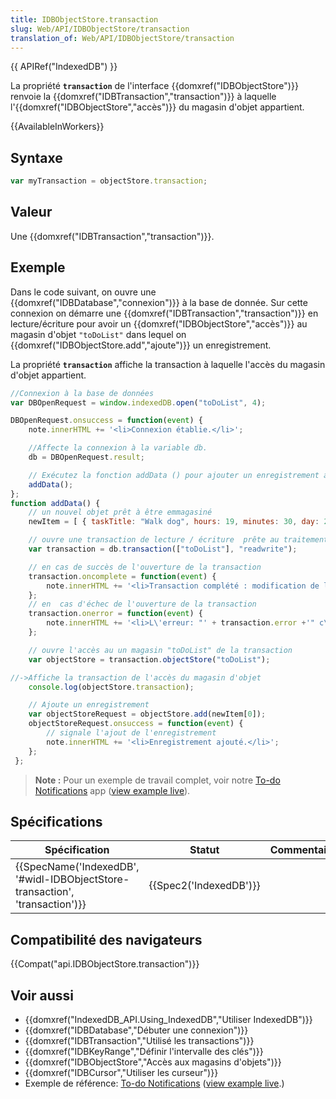 ```yaml
---
title: IDBObjectStore.transaction
slug: Web/API/IDBObjectStore/transaction
translation_of: Web/API/IDBObjectStore/transaction
---
```

{{ APIRef("IndexedDB") }}

La propriété **`transaction`** de l'interface {{domxref("IDBObjectStore")}} renvoie la {{domxref("IDBTransaction","transaction")}} à laquelle l'{{domxref("IDBObjectStore","accès")}} du magasin d'objet appartient.

{{AvailableInWorkers}}

## Syntaxe

```js
var myTransaction = objectStore.transaction;
```

## Valeur

Une {{domxref("IDBTransaction","transaction")}}.

## Exemple

Dans le code suivant, on ouvre une {{domxref("IDBDatabase","connexion")}} à la base de donnée. Sur cette connexion on démarre une {{domxref("IDBTransaction","transaction")}} en lecture/écriture pour avoir un {{domxref("IDBObjectStore","accès")}} au magasin d'objet `"toDoList"` dans lequel on {{domxref("IDBObjectStore.add","ajoute")}} un enregistrement.

La propriété **`transaction`** affiche la transaction à laquelle l'accès du magasin d'objet appartient.

```js
//Connexion à la base de données
var DBOpenRequest = window.indexedDB.open("toDoList", 4);

DBOpenRequest.onsuccess = function(event) {
	note.innerHTML += '<li>Connexion établie.</li>';

	//Affecte la connexion à la variable db.
	db = DBOpenRequest.result;

	// Exécutez la fonction addData () pour ajouter un enregistrement au magasin d'objet
	addData();
};
function addData() {
	// un nouvel objet prêt à être emmagasiné
	newItem = [ { taskTitle: "Walk dog", hours: 19, minutes: 30, day: 24, month: "December", year: 2013, notified: "no" } ];

	// ouvre une transaction de lecture / écriture  prête au traitement des données sur la connexion
	var transaction = db.transaction(["toDoList"], "readwrite");

	// en cas de succès de l'ouverture de la transaction
	transaction.oncomplete = function(event) {
		note.innerHTML += '<li>Transaction complété : modification de la base de données terminée.</li>';
	};
	// en  cas d'échec de l'ouverture de la transaction
	transaction.onerror = function(event) {
		note.innerHTML += '<li>L\'erreur: "' + transaction.error +'" c\'est produite échec de la transaction.</li>';
	};

	// ouvre l'accès au un magasin "toDoList" de la transaction
	var objectStore = transaction.objectStore("toDoList");

//->Affiche la transaction de l'accès du magasin d'objet
    console.log(objectStore.transaction);

	// Ajoute un enregistrement
	var objectStoreRequest = objectStore.add(newItem[0]);
	objectStoreRequest.onsuccess = function(event) {
		// signale l'ajout de l'enregistrement
		note.innerHTML += '<li>Enregistrement ajouté.</li>';
	};
 };

```

> **Note :** Pour un exemple de travail complet, voir notre [To-do Notifications](https://github.com/mdn/to-do-notifications/) app ([view example live](http://mdn.github.io/to-do-notifications/)).

## Spécifications

| Spécification                                                                                        | Statut                       | Commentaire |
| ---------------------------------------------------------------------------------------------------- | ---------------------------- | ----------- |
| {{SpecName('IndexedDB', '#widl-IDBObjectStore-transaction', 'transaction')}} | {{Spec2('IndexedDB')}} |             |

## Compatibilité des navigateurs

{{Compat("api.IDBObjectStore.transaction")}}

## Voir aussi

- {{domxref("IndexedDB_API.Using_IndexedDB","Utiliser IndexedDB")}}
- {{domxref("IDBDatabase","Débuter une connexion")}}
- {{domxref("IDBTransaction","Utilisé les transactions")}}
- {{domxref("IDBKeyRange","Définir l'intervalle des clés")}}
- {{domxref("IDBObjectStore","Accès aux magasins d'objets")}}
- {{domxref("IDBCursor","Utiliser les curseur")}}
- Exemple de référence: [To-do Notifications](https://github.com/mdn/to-do-notifications/tree/gh-pages) ([view example live](http://mdn.github.io/to-do-notifications/).)
